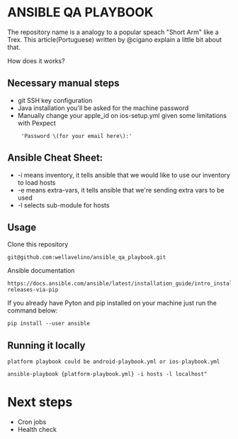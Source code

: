 # ANSIBLE QA PLAYBOOK

The repository name is a analogy to a popular speach "Short Arm" like a Trex.
This article(Portuguese) written by @cigano explain a little bit about that.

How does it works?


## Necessary manual steps

- git SSH key configuration
- Java installation you'll be asked for the machine password
- Manually change your apple_id on ios-setup.yml given some limitations with Pexpect 
  ```
   'Password \(for your email here\):'
  ```
   
## Ansible Cheat Sheet:


 - -i means inventory, it tells ansible that we would like to use our inventory to load hosts
 -  -e means extra-vars, it tells ansible that we're sending extra vars to be used
 - -l selects sub-module for hosts 


## Usage
Clone this repository 

```
git@github.com:wellavelino/ansible_qa_playbook.git
```

Ansible documentation 

```
https://docs.ansible.com/ansible/latest/installation_guide/intro_installation.html#latest-releases-via-pip
```

If you already have Pyton and pip installed on your machine just run the command below:

```
pip install --user ansible
```

## Running it locally 

```
platform playbook could be android-playbook.yml or ios-playbook.yml

ansible-playbook {platform-playbook.yml} -i hosts -l localhost"
```

# Next steps

- Cron jobs
- Health check 
